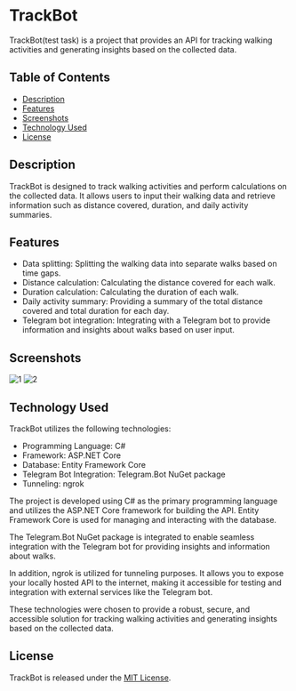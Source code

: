# TrackBot

TrackBot(test task) is a project that provides an API for tracking walking activities and generating insights based on the collected data.

## Table of Contents

- [Description](#description)
- [Features](#features)
- [Screenshots](#screenshots)
- [Technology Used](#technology-used)
- [License](#license)

## Description

TrackBot is designed to track walking activities and perform calculations on the collected data. It allows users to input their walking data and retrieve information such as distance covered, duration, and daily activity summaries.

## Features

- Data splitting: Splitting the walking data into separate walks based on time gaps.
- Distance calculation: Calculating the distance covered for each walk.
- Duration calculation: Calculating the duration of each walk.
- Daily activity summary: Providing a summary of the total distance covered and total duration for each day.
- Telegram bot integration: Integrating with a Telegram bot to provide information and insights about walks based on user input.

## Screenshots

![1](https://github.com/matviiv8/Library/assets/73823120/978068d6-a02c-434c-a6b4-1e519d60b5a1)
![2](https://github.com/matviiv8/Library/assets/73823120/faee2d82-410a-4980-82ac-31e39074263f)

## Technology Used

TrackBot utilizes the following technologies:

- Programming Language: C#
- Framework: ASP.NET Core
- Database: Entity Framework Core
- Telegram Bot Integration: Telegram.Bot NuGet package
- Tunneling: ngrok

The project is developed using C# as the primary programming language and utilizes the ASP.NET Core framework for building the API. Entity Framework Core is used for managing and interacting with the database.

The Telegram.Bot NuGet package is integrated to enable seamless integration with the Telegram bot for providing insights and information about walks.

In addition, ngrok is utilized for tunneling purposes. It allows you to expose your locally hosted API to the internet, making it accessible for testing and integration with external services like the Telegram bot.

These technologies were chosen to provide a robust, secure, and accessible solution for tracking walking activities and generating insights based on the collected data.

## License

TrackBot is released under the [MIT License](LICENSE).
